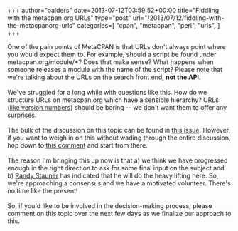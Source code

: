 +++
author="oalders"
date=2013-07-12T03:59:52+00:00
title="Fiddling with the metacpan.org URLs"
type="post"
url="/2013/07/12/fiddling-with-the-metacpanorg-urls"
categories=[
  "cpan",
  "metacpan",
  "perl",
  "urls",
]
+++

One of the pain points of MetaCPAN is that URLs don\'t always point
where you would expect them to. For example, should a script be found
under metacpan.org/module/\*? Does that make sense? What happens when
someone releases a module with the name of the script? Please note that
we\'re talking about the URLs on the search front end, **not the API**.\
\
We\'ve struggled for a long while with questions like this. How do we
structure URLs on metacpan.org which have a sensible hierarchy? URLs
([like version
numbers](http://www.dagolden.com/index.php/369/version-numbers-should-be-boring/))
should be boring \-- we don\'t want them to offer any surprises.\
\
The bulk of the discussion on this topic can be found in [this
issue](https://github.com/CPAN-API/metacpan-web/issues/176). However, if
you want to weigh in on this without wading through the entire
discussion, hop down to [this
comment](https://github.com/CPAN-API/metacpan-web/issues/176#issuecomment-19861442)
and start from there.\
\
The reason I\'m bringing this up now is that a) we think we have
progressed enough in the right direction to ask for some final input on
the subject and b) [Randy
Stauner](https://metacpan.org/author/RWSTAUNER) has indicated that he
will do the heavy lifting here. So, we\'re approaching a consensus and
we have a motivated volunteer. There\'s no time like the present!\
\
So, if you\'d like to be involved in the decision-making process, please
comment on this topic over the next few days as we finalize our approach
to this.

